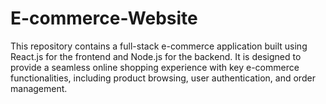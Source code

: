 # E-commerce-Website
This repository contains a full-stack e-commerce application built using React.js for the frontend and Node.js for the backend. It is designed to provide a seamless online shopping experience with key e-commerce functionalities, including product browsing, user authentication, and order management.
